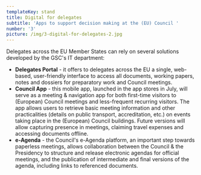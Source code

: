 ```yaml
---
templateKey: stand
title: Digital for delegates
subtitle: 'Apps to support decision making at the (EU) Council '
number: '3'
picture: /img/3-digital-for-delegates-2.jpg
---
```

Delegates across the EU Member States can rely on several solutions developed by the GSC's IT department:

* **Delegates Portal** - it offers to delegates across the EU a single, web-based, user-friendly interface to access all documents, working papers, notes and dossiers for preparatory work and Council meetings.
* **Council App** - this mobile app, launched in the app stores in July, will serve as a meeting & navigation app for both first-time visitors to (European) Council meetings and less-frequent recurring visitors. The app allows users to retrieve basic meeting information and other practicalities (details on public transport, accreditation, etc.) on events taking place in the (European) Council buildings. Future versions will allow capturing presence in meetings, claiming travel expenses and accessing documents offline.
* **e-Agenda** - the Council's e-Agenda platform, an important step towards paperless meetings, allows collaboration between the Council & the Presidency to structure and release electronic agendas for official meetings, and the publication of intermediate and final versions of the agenda, including links to referenced documents.
